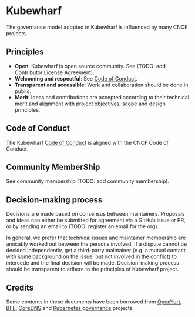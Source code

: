 # Kubewharf

The governance model adopted in Kubewharf is influenced by many CNCF projects.

## Principles

- **Open**: Kubewharf is open source community. See (TODO: add Contributor License Agreement).
- **Welcoming and respectful**: See [Code of Conduct](https://github.com/cncf/foundation/blob/master/code-of-conduct.md).
- **Transparent and accessible**: Work and collaboration should be done in public.
- **Merit**: Ideas and contributions are accepted according to their technical merit
  and alignment with project objectives, scope and design principles.

## Code of Conduct

The Kubewharf [Code of Conduct](CODE_OF_CONDUCT.md) is aligned with the CNCF Code of Conduct.

## Community MemberShip

See community membership (TODO: add community membership).

## Decision-making process

Decisions are made based on consensus between maintainers.
Proposals and ideas can either be submitted for agreement via a GitHub issue or PR,
or by sending an email to (TODO: register an email for the org).

In general, we prefer that technical issues and maintainer membership are amicably worked out between the persons involved.
If a dispute cannot be decided independently, get a third-party maintainer (e.g. a mutual contact with some background
on the issue, but not involved in the conflict) to intercede and the final decision will be made.
Decision-making process should be transparent to adhere to the principles of Kubewharf project.

## Credits

Some contents in these documents have been borrowed from [OpenYurt](https://github.com/openyurtio/openyurt/blob/master/GOVERNANCE.md),
[BFE](https://github.com/bfenetworks/bfe/blob/develop/GOVERNANCE.md), [CoreDNS](https://github.com/coredns/coredns/blob/master/GOVERNANCE.md) 
and [Kubernetes governance](https://github.com/kubernetes/community/blob/master/governance.md) projects.